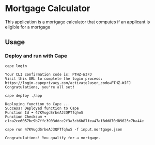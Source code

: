 # Mortgage Calculator

This application is a mortgage calculator that computes if an applicant is eligible for a mortgage
## Usage

### Deploy and run with Cape
```
cape login

Your CLI confirmation code is: PTHZ-WJFJ
Visit this URL to complete the login process: https://login.capeprivacy.com/activate?user_code=PTHZ-WJFJ
Congratulations, you're all set!
```

```
cape deploy ./app

Deploying function to Cape ...
Success! Deployed function to Cape
Function Id ➜ 47KVugdSrbeAJ3QPTfqhwS
Function Checksum ➜ c1ca2ce6057bc9b7ffc3903ddce2f3a3cb6b87fea47af8dd870d89623c7ba44e
```

```
cape run 47KVugdSrbeAJ3QPTfqhwS -f input.mortgage.json

Congratulations! You qualify for a mortgage.
```